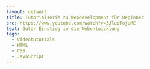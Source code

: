```yaml
---
layout: default
title: Tutorialserie zu Webdevelopment für Beginner
src: https://www.youtube.com/watch?v=3JluqTojuME
text: Guter Einstieg in die Webentwicklung
tags:
  - Videotutorials
  - HTML
  - CSS
  - JavaScript
---
```

